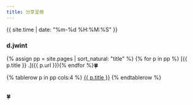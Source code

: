 ```yaml
---
title: 分享呈冊
---
```


{{ site.time | date: "%m-%d %H:%M:%S" }}

### d.jwint
{% assign pp = site.pages | sort_natural: "title" %}
{% for p in pp %} [{{ p.title }} .]({{ p.url }}){% endfor %}🍀


<table rules="none" frame="none">
{% tablerow p in pp cols:4 %}
  <a href="{{ p.url }}">{{ p.title }}</a>
{% endtablerow %}
</table>🍀
